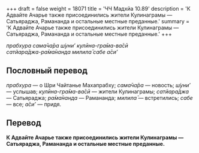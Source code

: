+++
draft = false
weight = 18071
title = 'ЧЧ Мадхйа 10.89'
description = 'К Адвайте Ачарье также присоединились жители Кулинаграмы — Сатьяраджа, Рамананда и остальные местные преданные.'
summary = 'К Адвайте Ачарье также присоединились жители Кулинаграмы — Сатьяраджа, Рамананда и остальные местные преданные.'
+++

_прабхура сама̄ча̄ра ш́уни’ кулӣна-гра̄ма-ва̄сӣ  
сатйара̄джа-ра̄ма̄нанда милила̄ сабе а̄си’_

## Пословный перевод

_прабхура_ — о Шри Чайтанье Махапрабху; _сама̄ча̄ра_ — новость; _ш́уни’_ — услышав; _кулӣна_\-_гра̄ма_\-_ва̄сӣ_ — жители Кулинаграмы; _сатйара̄джа_ — Сатьяраджа; _ра̄ма̄нанда_ — Рамананда; _милила̄_ — встретились; _сабе_ — все; _а̄си’_ — придя.

## Перевод

**К Адвайте Ачарье также присоединились жители Кулинаграмы — Сатьяраджа, Рамананда и остальные местные преданные.**
